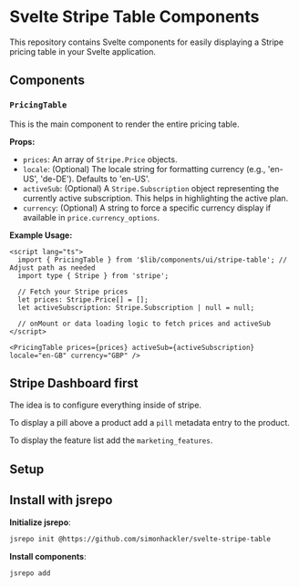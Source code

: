 # Svelte Stripe Table Components

This repository contains Svelte components for easily displaying a Stripe pricing table in your Svelte application.

## Components

### `PricingTable`

This is the main component to render the entire pricing table.

**Props:**

*   `prices`: An array of `Stripe.Price` objects.
*   `locale`: (Optional) The locale string for formatting currency (e.g., 'en-US', 'de-DE'). Defaults to 'en-US'.
*   `activeSub`: (Optional) A `Stripe.Subscription` object representing the currently active subscription. This helps in highlighting the active plan.
*   `currency`: (Optional) A string to force a specific currency display if available in `price.currency_options`.

**Example Usage:**

```svelte
<script lang="ts">
  import { PricingTable } from '$lib/components/ui/stripe-table'; // Adjust path as needed
  import type { Stripe } from 'stripe';

  // Fetch your Stripe prices
  let prices: Stripe.Price[] = [];
  let activeSubscription: Stripe.Subscription | null = null;

  // onMount or data loading logic to fetch prices and activeSub
</script>

<PricingTable prices={prices} activeSub={activeSubscription} locale="en-GB" currency="GBP" />
```

## Stripe Dashboard first
The idea is to configure everything inside of stripe. 

To display a pill above a product add a `pill` metadata entry to the product.

To display the feature list add the `marketing_features`.

## Setup

## Install with jsrepo

**Initialize jsrepo**:

```bash
jsrepo init @https://github.com/simonhackler/svelte-stripe-table
```

**Install components**:

```bash
jsrepo add 
```